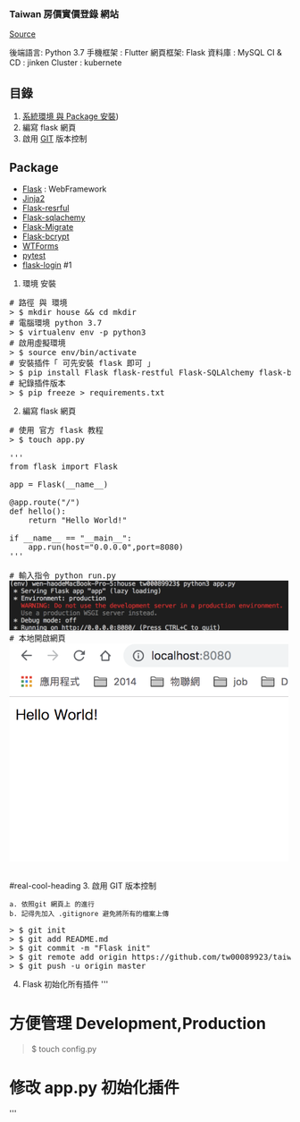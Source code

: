 ### Taiwan 房價實價登錄 網站
[Source]("http://lvr.land.moi.gov.tw/homePage.action")

後端語言: Python 3.7
手機框架 : Flutter
網頁框架: Flask 
資料庫 : MySQL 
CI & CD : jinken 
Cluster : kubernete 

## 目錄
1. [系統環境 與 Package 安裝](#real-cool-heading))
2. 編寫 flask 網頁
3. 啟用 [GIT]("https://zlargon.gitbooks.io/git-tutorial/content/startup/create_project.html") 版本控制
## Package
* [Flask](http://flask.pocoo.org) : WebFramework
* [Jinja2](http://jinja.pocoo.org/docs/dev/templates)
* [Flask-resrful](https://flask-restful.readthedocs.io/en/latest/)
* [Flask-sqlachemy ](http://flask-sqlalchemy.pocoo.org/2.3/)
* [Flask-Migrate ](https://flask-migrate.readthedocs.io/en/latest/)
* [Flask-bcrypt ](http://flask-bcrypt.readthedocs.io/en/latest/)
* [WTForms](https://wtforms.readthedocs.io/en/stable/)
* [pytest](https://docs.pytest.org/en/latest/index.html)
* [flask-login](https://flask-login.readthedocs.io/en/latest/)
#1
1. 環境 安裝
<pre>
# 路徑 與 環境
> $ mkdir house && cd mkdir
# 電腦環境 python 3.7
> $ virtualenv env -p python3
# 啟用虛擬環境
> $ source env/bin/activate
# 安裝插件「 可先安裝 flask 即可 」
> $ pip install Flask flask-restful Flask-SQLAlchemy flask-bcrypt flask-login
# 紀錄插件版本
> $ pip freeze > requirements.txt
</pre>

2. 編寫 flask 網頁

<pre>
# 使用 官方 flask 教程
> $ touch app.py

'''
from flask import Flask

app = Flask(__name__)

@app.route("/")
def hello():
    return "Hello World!"

if __name__ == "__main__":
    app.run(host="0.0.0.0",port=8080)
'''

# 輸入指令 python run.py
<img src="static/readme/startFlask.png" width="500">
# 本地開啟網頁
<img src="static/readme/HelloWorld.png" width="500">

</pre>
#real-cool-heading
3. 啟用 GIT 版本控制
```
a. 依照git 網頁上 的進行
b. 記得先加入 .gitignore 避免將所有的檔案上傳
```
<pre>
> $ git init
> $ git add README.md
> $ git commit -m "Flask init"
> $ git remote add origin https://github.com/tw00089923/taiwanhouseprice.git
> $ git push -u origin master
</pre>

4. Flask 初始化所有插件
'''
# 方便管理 Development,Production 
> $ touch config.py 
# 修改 app.py 初始化插件

'''




